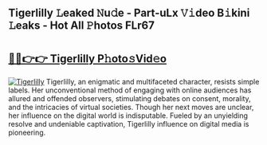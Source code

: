 ## Tigerlilly 𝙻eaked 𝙽u𝚍e - Part-uLx 𝚅𝚒deo B𝚒kini 𝙻eaks - Hot All 𝙿hotos FLr67

# <h2><a href="http://ld35eq1.urlbe.top/?page=Tigerlilly">🔗🔗👉👉 Tigerlilly P𝚑oto𝚜Vid𝚎o</a></h2>

[![Tigerlilly](https://i.imgur.com/eBuTRDB.gif)](http://ld35eq1.urlbe.top/?page=Tigerlilly)
Tigerlilly, an enigmatic and multifaceted character, resists simple labels. Her unconventional method of engaging with online audiences has allured and offended observers, stimulating debates on consent, morality, and the intricacies of virtual societies. Though her next moves are unclear, her influence on the digital world is indisputable. Fueled by an unyielding resolve and undeniable captivation, Tigerlilly influence on digital media is pioneering.
